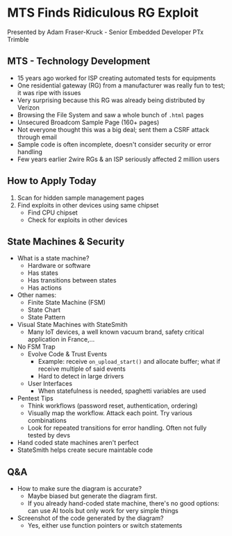 # MTS Finds Ridiculous RG Exploit

Presented by Adam Fraser-Kruck - Senior Embedded Developer PTx Trimble

## MTS - Technology Development

- 15 years ago worked for ISP creating automated tests for equipments
- One residential gateway (RG) from a manufacturer was really fun to test; it was ripe with issues
- Very surprising because this RG was already being distributed by Verizon
- Browsing the File System and saw a whole bunch of `.html` pages
- Unsecured Broadcom Sample Page (160+ pages)
- Not everyone thought this was a big deal; sent them a CSRF attack through email
- Sample code is often incomplete, doesn't consider security or error handling
- Few years earlier 2wire RGs & an ISP seriously affected 2 million users

## How to Apply Today

1. Scan for hidden sample management pages
2. Find exploits in other devices using same chipset
    - Find CPU chipset
    - Check for exploits in other devices

## State Machines & Security

- What is a state machine?
    - Hardware or software
    - Has states
    - Has transitions between states
    - Has actions
- Other names:
    - Finite State Machine (FSM)
    - State Chart
    - State Pattern
- Visual State Machines with StateSmith
    - Many IoT devices, a well known vacuum brand, safety critical application in France,...
- No FSM Trap
    - Evolve Code & Trust Events
        - Example: receive `on_upload_start()` and allocate buffer; what if receive multiple of said events
        - Hard to detect in large drivers
    - User Interfaces
        - When statefulness is needed, spaghetti variables are used
- Pentest Tips
    - Think workflows (password reset, authentication, ordering)
    - Visually map the workflow. Attack each point. Try various combinations
    - Look for repeated transitions for error handling. Often not fully tested by devs
- Hand coded state machines aren't perfect
- StateSmith helps create secure maintable code

## Q&A

- How to make sure the diagram is accurate?
    - Maybe biased but generate the diagram first.
    - If you already hand-coded state machine, there's no good options: can use AI tools but only work for very simple things
- Screenshot of the code generated by the diagram?
    - Yes, either use function pointers or switch statements
